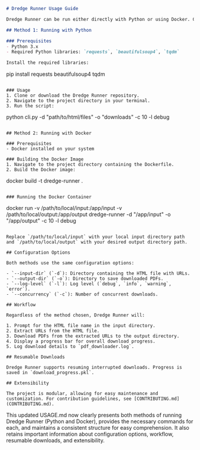 ```markdown
# Dredge Runner Usage Guide

Dredge Runner can be run either directly with Python or using Docker. Choose the method that best suits your environment and preferences.

## Method 1: Running with Python

### Prerequisites
- Python 3.x
- Required Python libraries: `requests`, `beautifulsoup4`, `tqdm`

Install the required libraries:
```
pip install requests beautifulsoup4 tqdm
```

### Usage
1. Clone or download the Dredge Runner repository.
2. Navigate to the project directory in your terminal.
3. Run the script:

```
python cli.py -d "path/to/html/files" -o "downloads" -c 10 -l debug
```

## Method 2: Running with Docker

### Prerequisites
- Docker installed on your system

### Building the Docker Image
1. Navigate to the project directory containing the Dockerfile.
2. Build the Docker image:

```
docker build -t dredge-runner .
```

### Running the Docker Container

```
docker run -v /path/to/local/input:/app/input -v /path/to/local/output:/app/output dredge-runner -d "/app/input" -o "/app/output" -c 10 -l debug
```

Replace `/path/to/local/input` with your local input directory path and `/path/to/local/output` with your desired output directory path.

## Configuration Options

Both methods use the same configuration options:

- `--input-dir` (`-d`): Directory containing the HTML file with URLs.
- `--output-dir` (`-o`): Directory to save downloaded PDFs.
- `--log-level` (`-l`): Log level (`debug`, `info`, `warning`, `error`).
- `--concurrency` (`-c`): Number of concurrent downloads.

## Workflow

Regardless of the method chosen, Dredge Runner will:

1. Prompt for the HTML file name in the input directory.
2. Extract URLs from the HTML file.
3. Download PDFs from the extracted URLs to the output directory.
4. Display a progress bar for overall download progress.
5. Log download details to `pdf_downloader.log`.

## Resumable Downloads

Dredge Runner supports resuming interrupted downloads. Progress is saved in `download_progress.pkl`.

## Extensibility

The project is modular, allowing for easy maintenance and customization. For contribution guidelines, see [CONTRIBUTING.md](CONTRIBUTING.md).
```

This updated USAGE.md now clearly presents both methods of running Dredge Runner (Python and Docker), provides the necessary commands for each, and maintains a consistent structure for easy comprehension. It also retains important information about configuration options, workflow, resumable downloads, and extensibility.